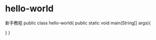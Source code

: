 # hello-world
新手教程
public class hello-world{
  public static void main(String[] args){
      
  }
}
